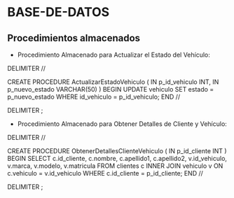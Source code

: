 # BASE-DE-DATOS
## Procedimientos almacenados

- Procedimiento Almacenado para Actualizar el Estado del Vehículo:

DELIMITER //

CREATE PROCEDURE ActualizarEstadoVehiculo (
    IN p_id_vehiculo INT,
    IN p_nuevo_estado VARCHAR(50)
)
BEGIN
    UPDATE vehiculo
    SET estado = p_nuevo_estado
    WHERE id_vehiculo = p_id_vehiculo;
END //

DELIMITER ;

- Procedimiento Almacenado para Obtener Detalles de Cliente y Vehículo:

DELIMITER //

CREATE PROCEDURE ObtenerDetallesClienteVehiculo (
    IN p_id_cliente INT
)
BEGIN
    SELECT 
        c.id_cliente, c.nombre, c.apellido1, c.apellido2,
        v.id_vehiculo, v.marca, v.modelo, v.matricula
    FROM
        clientes c
    INNER JOIN
        vehiculo v ON c.vehiculo = v.id_vehiculo
    WHERE
        c.id_cliente = p_id_cliente;
END //

DELIMITER ;
